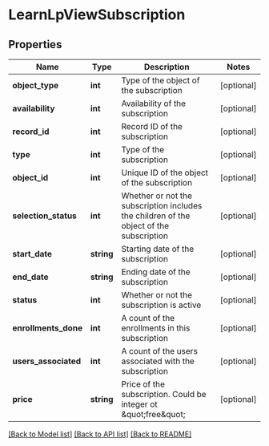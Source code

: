 # LearnLpViewSubscription

## Properties
Name | Type | Description | Notes
------------ | ------------- | ------------- | -------------
**object_type** | **int** | Type of the object of the subscription | [optional] 
**availability** | **int** | Availability of the subscription | [optional] 
**record_id** | **int** | Record ID of the subscription | [optional] 
**type** | **int** | Type of the subscription | [optional] 
**object_id** | **int** | Unique ID of the object of the subscription | [optional] 
**selection_status** | **int** | Whether or not the subscription includes the children of the object of the subscription | [optional] 
**start_date** | **string** | Starting date of the subscription | [optional] 
**end_date** | **string** | Ending date of the subscription | [optional] 
**status** | **int** | Whether or not the subscription is active | [optional] 
**enrollments_done** | **int** | A count of the enrollments in this subscription | [optional] 
**users_associated** | **int** | A count of the users associated with the subscription | [optional] 
**price** | **string** | Price of the subscription. Could be integer ot &amp;quot;free&amp;quot; | [optional] 

[[Back to Model list]](../README.md#documentation-for-models) [[Back to API list]](../README.md#documentation-for-api-endpoints) [[Back to README]](../README.md)


